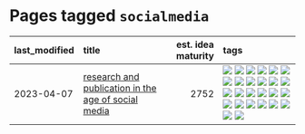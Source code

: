 # Pages tagged `socialmedia`

|last_modified|title|est. idea maturity|tags
|:---|:---|---:|:---|
|2023-04-07|[research and publication in the age of social media](../research-and-social.md)|2752|[![](https://img.shields.io/badge/tag-arxiv-d7de4b)](../tags/arxiv.md) [![](https://img.shields.io/badge/tag-citation-e54ba1)](../tags/citation.md) [![](https://img.shields.io/badge/tag-corrections-426a5f)](../tags/corrections.md) [![](https://img.shields.io/badge/tag-credit-e3b2c7)](../tags/credit.md) [![](https://img.shields.io/badge/tag-curation-dafbc7)](../tags/curation.md) [![](https://img.shields.io/badge/tag-discoverability-7064e0)](../tags/discoverability.md) [![](https://img.shields.io/badge/tag-discussion-deeba9)](../tags/discussion.md) [![](https://img.shields.io/badge/tag-feed-6819c6)](../tags/feed.md) [![](https://img.shields.io/badge/tag-git-11772b)](../tags/git.md) [![](https://img.shields.io/badge/tag-git-11772b)](../tags/git.md) [![](https://img.shields.io/badge/tag-historyofscience-5fba1d)](../tags/historyofscience.md) [![](https://img.shields.io/badge/tag-mastodon-587798)](../tags/mastodon.md) [![](https://img.shields.io/badge/tag-openreview-2c91b4)](../tags/openreview.md) [![](https://img.shields.io/badge/tag-paperswithcode-d2ea1b)](../tags/paperswithcode.md) [![](https://img.shields.io/badge/tag-platform-dce8fa)](../tags/platform.md) [![](https://img.shields.io/badge/tag-publication-c4fb38)](../tags/publication.md) [![](https://img.shields.io/badge/tag-reproducibility-82f36e)](../tags/reproducibility.md) [![](https://img.shields.io/badge/tag-research-ac8815)](../tags/research.md) [![](https://img.shields.io/badge/tag-retractions-161a53)](../tags/retractions.md) [![](https://img.shields.io/badge/tag-search-b3194)](../tags/search.md) [![](https://img.shields.io/badge/tag-socialmedia-34720)](../tags/socialmedia.md) [![](https://img.shields.io/badge/tag-stackoverflow-db71cb)](../tags/stackoverflow.md) [![](https://img.shields.io/badge/tag-subscription-71e862)](../tags/subscription.md) [![](https://img.shields.io/badge/tag-transparency-ad342b)](../tags/transparency.md) [![](https://img.shields.io/badge/tag-twitter-a3a5e9)](../tags/twitter.md) [![](https://img.shields.io/badge/tag-validation-a682e)](../tags/validation.md)|